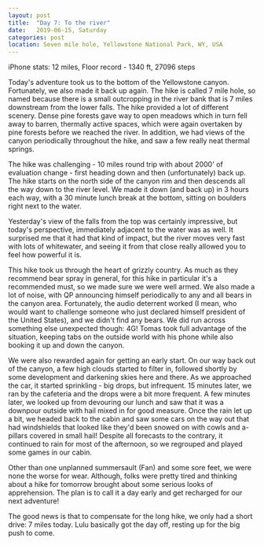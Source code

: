 ```yaml
---
layout: post
title:  "Day 7: To the river"
date:   2019-06-15, Saturday
categories: post
location: Seven mile hole, Yellowstone National Park, WY, USA
---
```


iPhone stats: 12 miles, Floor record - 1340 ft, 27096 steps

Today's adventure took us to the bottom of the Yellowstone canyon. Fortunately, we also made it back up again. The hike is called 7 mile hole, so named because there is a small outcropping in the river bank that is 7 miles downstream from the lower falls. The hike provided a lot of different scenery. Dense pine forests gave way to open meadows which in turn fell away to barren, thermally active spaces, which were again overtaken by pine forests before we reached the river. In addition, we had views of the canyon periodically throughout the hike, and saw a few really neat thermal springs.

The hike was challenging - 10 miles round trip with about 2000' of evaluation change - first heading down and then (unfortunately) back up. The hike starts on the north side of the canyon rim and then descends all the way down to the river level.  We made it down (and back up) in 3 hours each way, with a 30 minute lunch break at the bottom, sitting on boulders right next to the water. 

Yesterday's view of the falls from the top was certainly impressive, but today's perspective, immediately adjacent to the water was as well. It surprised me that it had that kind of impact, but the river moves very fast with lots of whitewater, and seeing it from that close really allowed you to feel how powerful it is. 

This hike took us through the heart of grizzly country. As much as they recommend bear spray in general, for this hike in particular it's a recommended must, so we made sure we were well armed. We also made a lot of noise, with QP announcing himself periodically to any and all bears in the canyon area. Fortunately, the audio deterrent worked (I mean, who would want to challenge someone who just declared himself president of the United States), and we didn't find any bears. We did run across something else unexpected though: 4G! Tomas took full advantage of the situation, keeping tabs on the outside world with his phone while also booking it up and down the canyon.

We were also rewarded again for getting an early start. On our way back out of the canyon, a few high clouds started to filter in, followed shortly by some development and darkening skies here and there. As we approached the car, it started sprinkling - big drops, but infrequent. 15 minutes later, we ran by the cafeteria and the drops were a bit more frequent. A few minutes later, we looked up from devouring our lunch and saw that it was a downpour outside with hail mixed in for good measure. Once the rain let up a bit, we headed back to the cabin and saw some cars on the way out that had windshields that looked like they'd been snowed on with cowls and a-pillars covered in small hail! Despite all forecasts to the contrary, it continued to rain for most of the afternoon, so we regrouped and played some games in our cabin.

Other than one unplanned summersault (Fan) and some sore feet, we were none the worse for wear. Although, folks were pretty tired and thinking about a hike for tomorrow brought about some serious looks of apprehension. The plan is to call it a day early and get recharged for our next adventure! 

The good news is that to compensate for the long hike, we only had a short drive: 7 miles today. Lulu basically got the day off, resting up for the big push to come.
